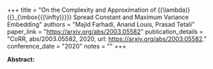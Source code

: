 +++
title = "On the Complexity and Approximation of {\(\lambda\)}\({}_{\mbox{{\(\infty\)}}}\) Spread Constant and Maximum Variance Embedding"
authors = "Majid Farhadi, Anand Louis, Prasad Tetali"
paper_link = "https://arxiv.org/abs/2003.05582"
publication_details = "CoRR, abs/2003.05582, 2020, url: <a href='https://arxiv.org/abs/2003.05582' target='_blank'>https://arxiv.org/abs/2003.05582</a>."
conference_date = "2020"
notes = ""
+++

<b>Abstract:</b>
